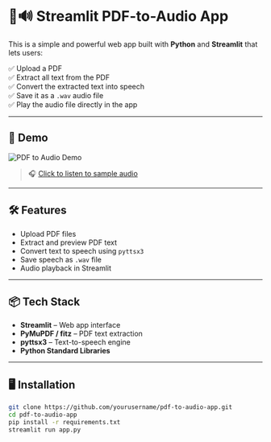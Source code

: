# 📄🔊 Streamlit PDF-to-Audio App

This is a simple and powerful web app built with **Python** and **Streamlit** that lets users:

✅ Upload a PDF  
✅ Extract all text from the PDF  
✅ Convert the extracted text into speech  
✅ Save it as a `.wav` audio file  
✅ Play the audio file directly in the app

---

## 🚀 Demo

![PDF to Audio Demo](demo.gif)  
> 🎧 [Click to listen to sample audio](https://github.com/paulow540/PDFreader/blob/main/python_example_test.wav)


---

## 🛠️ Features

- Upload PDF files
- Extract and preview PDF text
- Convert text to speech using `pyttsx3`
- Save speech as `.wav` file
- Audio playback in Streamlit

---

## 📦 Tech Stack

- **Streamlit** – Web app interface  
- **PyMuPDF / fitz** – PDF text extraction  
- **pyttsx3** – Text-to-speech engine  
- **Python Standard Libraries**

---

## 🖥️ Installation

```bash
git clone https://github.com/yourusername/pdf-to-audio-app.git
cd pdf-to-audio-app
pip install -r requirements.txt
streamlit run app.py
